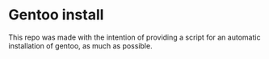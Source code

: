 # Gentoo install

This repo was made with the intention of providing a script for
an automatic installation of gentoo, as much as possible.


